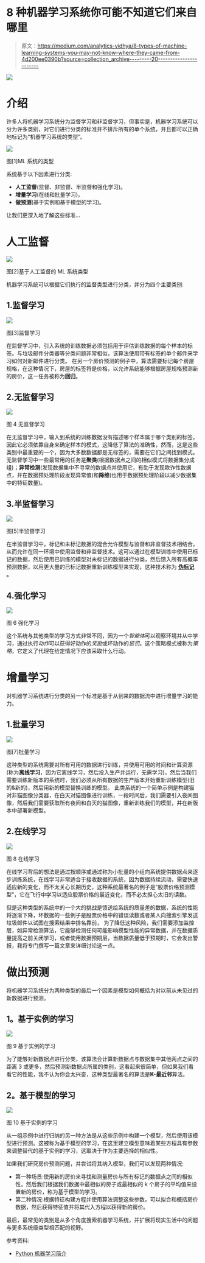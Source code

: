 # 8 种机器学习系统你可能不知道它们来自哪里

> 原文：<https://medium.com/analytics-vidhya/8-types-of-machine-learning-systems-you-may-not-know-where-they-came-from-4d200ee0390b?source=collection_archive---------20----------------------->

![](img/22e6c32fa5eafb4463b203dee6abcba5.png)

# 介绍

许多人将机器学习系统分为监督学习和非监督学习，但事实是，机器学习系统可以分为许多类别，对它们进行分类的标准并不排斥所有的单个系统，并且都可以正确地标记为“机器学习系统的类型”。

![](img/0fd37254d1d455cc9ab7e76e9b4464c1.png)

图[1]ML 系统的类型

系统基于以下因素进行分类:

*   **人工监督**(监督、非监督、半监督和强化学习)。
*   **增量学习**(在线和批量学习)。
*   **做预测**(基于实例和基于模型的学习)。

让我们更深入地了解这些标准…

# 人工监督

![](img/3d2ee4f4cb7551bd9d67c6fb542bb70c.png)

图[2]基于人工监督的 ML 系统类型

机器学习系统可以根据它们执行的监督类型进行分类，并分为四个主要类别:

## 1.监督学习

![](img/3651906ade74a0bb32fc5527a22c4671.png)

图[3]监督学习

在监督学习中，引入系统的训练数据必须包括用于评估训练数据的每个样本的标签。与垃圾邮件分类器等分类问题非常相似，该算法使用带有标签的单个邮件来学习如何对新邮件进行分类。
在另一个房价预测的例子中，算法需要标记每个房屋规格，在这种情况下，房屋的标签将是价格，以允许系统能够根据房屋规格预测新的房价，这一任务被称为**回归**。

## 2.无监督学习

![](img/da073ebcf65691da4d3924e9cd5a2e75.png)

图 4 无监督学习

在无监督学习中，输入到系统的训练数据没有描述哪个样本属于哪个类别的标签，因此它必须依靠自身来确定样本的模式，这降低了算法的准确性，然而，这是这些类别中最重要的一个，因为大多数数据都是无标签的，需要在它们之间找到模式。
无监督学习中一些最常用的任务是**聚类**(根据数据点之间的相似模式将数据集分成组)；**异常检测**(发现数据集中不寻常的数据点并使用它，有助于发现欺诈性数据点，并在数据预处理阶段发现异常值)和**降维**(也用于数据预处理阶段以减少数据集中的特征数量)。

## 3.半监督学习

![](img/01c87f3fd7ec0b1099a7a21893300085.png)

图[5]半监督学习

在半监督学习中，标记和未标记数据的混合允许模型与监督和非监督技术相结合，从而允许在同一环境中使用监督和非监督技术。这可以通过在模型训练中使用已标记的数据，然后使用已训练的模型对未标记的数据进行分类，然后馈入所有高概率预测数据，以用更大量的已标记数据重新训练模型来实现，这种技术称为 [**伪标记**](https://www.analyticsvidhya.com/blog/2017/09/pseudo-labelling-semi-supervised-learning-technique/) **。**

## 4.强化学习

![](img/80c192c24166907c406533b84d13d8c0.png)

图 6 强化学习

这个系统与其他类型的学习方式非常不同，因为一个*智能体*可以观察环境并从中学习，通过执行*动作*可以获得好动作的*奖励*或坏动作的*惩罚*。这个策略模式被称为*策略*，它定义了代理在给定情况下应该采取什么行动。

# 增量学习

对机器学习系统进行分类的另一个标准是基于从到来的数据流中进行增量学习的能力。

## 1.批量学习

![](img/ac4755113d2a94929314ececdd50b068.png)

图[7]批量学习

这种类型的系统需要对所有可用的数据进行训练，并使用可用的时间和计算资源(称为**离线学习**，因为它离线学习，然后投入生产并运行，无需学习)，然后当我们需要训练新版本的系统时，我们必须从所有数据的生产版本开始重新训练模型(旧的&新的)，然后用新的模型替换训练的模型。
此类系统的一个简单示例是构建猫对非猫图像分类器，在白天对猫图像进行训练，一段时间后，我们需要引入夜间图像，然后我们需要获取所有夜间和白天的猫图像，重新训练我们的模型，并在新版本中部署新模型。

## 2.在线学习

![](img/9e7ce71754b10eba01d392e81a9d394e.png)

图 8 在线学习

在线学习背后的想法是通过按顺序或通过称为小批量的小组向系统提供数据点来逐步训练系统，在线学习非常适合于接收数据的系统，因为数据持续流动，需要快速适应新的变化，而不太关心长期历史，这种系统最著名的例子是“股票价格预测模型”，它在飞行中学习以适应股票价格的最近变化，而不必太担心太旧的读数。

但是这种类型的系统中的一个大的挑战是馈送给系统的质量差的数据，系统的性能将逐渐下降，坏数据的一些例子是股票价格中的错误读数或者某人向搜索引擎发送垃圾邮件以试图在搜索结果中排名靠前， 为了降低这种风险，我们需要添加监控层，如异常检测算法，它能够检测任何可能影响模型性能的异常数据，并在数据质量提高之前关闭学习，或者使用数据预期层，当数据质量低于预期时，它会发出警报，我将专门撰写一篇文章来详细讨论这一点。

# 做出预测

将机器学习系统分为两种类型的最后一个因素是模型如何概括为对以前从未见过的新数据进行预测。

## **1。基于实例的学习**

![](img/7e30a3de8224108ee509be397fe8580e.png)

图 9 基于实例的学习

为了能够对新数据点进行分类，该算法会计算新数据点与数据集中其他两点之间的距离 3 或更多，然后预测新数据点所属的类别，这看起来很简单，但如果我们看看它的性能，我不认为你会太兴奋，这种类型最著名的算法是**K-最近邻**算法。

## **2。基于模型的学习**

![](img/6b25cdf9f5da8d91a2e6e93a0fbafc54.png)

图 10 基于实例的学习

从一组示例中进行归纳的另一种方法是从这些示例中构建一个模型，然后使用该模型进行预测。这被称为基于模型的学习，在这里建立模型意味着某些方程具有参数来调整替代的基于实例的学习，这取决于作为主要选择的相似性。

如果我们研究房价预测问题，并尝试将其纳入模型，我们可以发现两种情况:

*   第一种场景:使用新的房价来寻找和测量房价与所有标记的数据点之间的相似性，然后我们根据我们数据中最相似的房子或最相似的 k 个房子的平均值来设置新的房价，称为基于模型的学习。
*   第二种情况:根据特征构建方程并使用算法调整这些参数，可以拟合和概括房价数据，然后获得特征值并将其代入方程以获得新的房价。

最后，最常见的类别是从多个角度搜索机器学习系统，并扩展将现实生活中的问题与更多系统级类型相匹配的视野。

参考资料:

*   [Python 机器学习简介](https://www.oreilly.com/library/view/introduction-to-machine/9781449369880/)